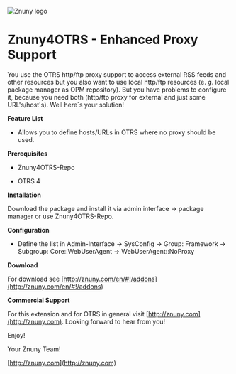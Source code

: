 ![Znuny logo](http://znuny.com/assets/logo_small.png)


Znuny4OTRS - Enhanced Proxy Support
===================================
You use the OTRS http/ftp proxy support to access external RSS feeds and other resources but you also want to use local http/ftp resources (e. g. local package manager as OPM repository). But you have problems to configure it, because you need both (http/ftp proxy for external and just some URL's/host's). Well here´s your solution!

**Feature List**

* Allows you to define hosts/URLs in OTRS where no proxy should be used.

**Prerequisites**

- Znuny4OTRS-Repo

- OTRS 4

**Installation**

Download the package and install it via admin interface -> package manager or use Znuny4OTRS-Repo.

**Configuration**

* Define the list in Admin-Interface -> SysConfig -> Group: Framework -> Subgroup: Core::WebUserAgent -> WebUserAgent::NoProxy

**Download**

For download see [http://znuny.com/en/#!/addons](http://znuny.com/en/#!/addons)

**Commercial Support**

For this extension and for OTRS in general visit [http://znuny.com](http://znuny.com). Looking forward to hear from you!

Enjoy!

 Your Znuny Team!

 [http://znuny.com](http://znuny.com)
